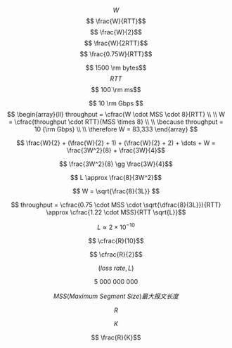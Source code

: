 
$$ W $$
$$ \frac{W}{RTT}$$
$$ \frac{W}{2}$$
$$ \frac{W}{2RTT}$$
$$ \frac{0.75W}{RTT}$$

$$ 1500 \rm bytes$$
$$ RTT$$
$$ 100 \rm ms$$

$$ 10 \rm Gbps $$
$$
\begin{array}{ll}
    throughput = \cfrac{W \cdot MSS \cdot 8}{RTT} \\
    \\
    W = \cfrac{throughput \cdot RTT}{MSS \times 8} \\
    \\
    \because throughput = 10 {\rm Gbps} \\
    \\
    \therefore W = 83,333
\end{array}
$$

$$ \frac{W}{2} + (\frac{W}{2} + 1) + (\frac{W}{2} + 2) + \dots + W = \frac{3W^2}{8} + \frac{3W}{4}$$

$$ \frac{3W^2}{8} \gg \frac{3W}{4}$$

$$ L \approx \frac{8}{3W^2}$$

$$ W = \sqrt{\frac{8}{3L}} $$

$$ throughput = \cfrac{0.75 \cdot MSS \cdot \sqrt{\dfrac{8}{3L}}}{RTT} \approx \cfrac{1.22 \cdot MSS}{RTT \sqrt{L}}$$

$$ L \approx 2 \times 10 ^ {-10}$$

$$ \cfrac{R}{10}$$ 

$$ \cfrac{R}{2}$$

$$ (loss\ rate, L)$$

$$ 5\ 000\ 000\ 000$$

$$ MSS(Maximum\ Segment\ Size) 最大报文长度$$

$$ R $$

$$ K $$

$$ \frac{R}{K}$$ 
